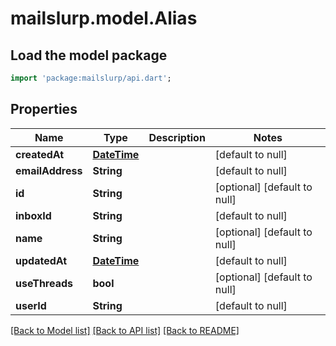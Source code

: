 # mailslurp.model.Alias

## Load the model package
```dart
import 'package:mailslurp/api.dart';
```

## Properties
Name | Type | Description | Notes
------------ | ------------- | ------------- | -------------
**createdAt** | [**DateTime**](DateTime.md) |  | [default to null]
**emailAddress** | **String** |  | [default to null]
**id** | **String** |  | [optional] [default to null]
**inboxId** | **String** |  | [default to null]
**name** | **String** |  | [optional] [default to null]
**updatedAt** | [**DateTime**](DateTime.md) |  | [default to null]
**useThreads** | **bool** |  | [optional] [default to null]
**userId** | **String** |  | [default to null]

[[Back to Model list]](../README.md#documentation-for-models) [[Back to API list]](../README.md#documentation-for-api-endpoints) [[Back to README]](../README.md)


